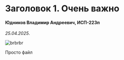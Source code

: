 <h1>Заголовок 1. Очень важно</h1>
<h4>Юдников Владимир Андреевич, ИСП-223п</h4>
<em>25.04.2025</em>.

![brbrbr](izo.jpg)

Просто файл

